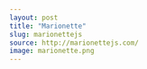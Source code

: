 ```yaml
---
layout: post
title: "Marionette"
slug: marionettejs
source: http://marionettejs.com/
image: marionette.png
---
```


